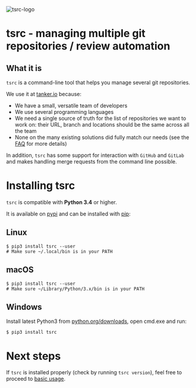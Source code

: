 <div id="logo-container">
 <img id="logo" alt="tsrc-logo" src="img/tsrc-logo.svg" />
</div>

# tsrc - managing multiple git repositories / review automation


## What it is

`tsrc` is a command-line tool that helps you manage several git repositories.

We use it at [tanker.io](https://tanker.io) because:

* We have a small, versatile team of developers
* We use several programming languages
* We need a single source of truth for the list of repositories we want to work
  on: their URL, branch and locations should be the same across all the team
* None on the many existing solutions did fully match our needs
  (see the [FAQ](faq.md) for more details)

In addition, `tsrc` has some support for interaction with `GitHub` and `GitLab` and makes
handling merge requests from the command line possible.

# Installing tsrc

`tsrc` is compatible with **Python 3.4** or higher.

It is available on [pypi](https://pypi.org/project/tsrc/) and can be
installed with [pip](https://pip.pypa.io/en/stable/):

## Linux

```console
$ pip3 install tsrc --user
# Make sure ~/.local/bin is in your PATH
```

## macOS

```console
$ pip3 install tsrc --user
# Make sure ~/Library/Python/3.x/bin is in your PATH
```

## Windows

Install latest Python3 from [python.org/downloads](https://www.python.org/downloads/windows/),
open cmd.exe and run:

```console
$ pip3 install tsrc
```

# Next steps

If `tsrc` is installed properly (check by running `tsrc version`), feel free to
proceed to [basic usage](guide/basics.md).
